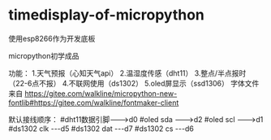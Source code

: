 # timedisplay-of-micropython
使用esp8266作为开发底板

micropython初学成品

功能：
1.天气预报（心知天气api）
2.温湿度传感（dht11）
3.整点/半点报时（22-6点不报）
4.不联网使用（ds1302）
5.oled屏显示（ssd1306）
字体文件来自 https://gitee.com/walkline/micropython-new-fontlib#https://gitee.com/walkline/fontmaker-client

默认接线顺序：
#dht11数据引脚--->d0
#oled sda --->d2
#oled scl --->d1
#ds1302 clk ---d5
#ds1302 dat ---d7
#ds1302 cs ---d6

